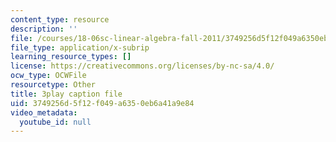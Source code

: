 ```yaml
---
content_type: resource
description: ''
file: /courses/18-06sc-linear-algebra-fall-2011/3749256d5f12f049a6350eb6a41a9e84_VqP2tREMvt0.srt
file_type: application/x-subrip
learning_resource_types: []
license: https://creativecommons.org/licenses/by-nc-sa/4.0/
ocw_type: OCWFile
resourcetype: Other
title: 3play caption file
uid: 3749256d-5f12-f049-a635-0eb6a41a9e84
video_metadata:
  youtube_id: null
---
```

